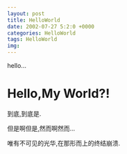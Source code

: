 ```yaml
---
layout: post
title: HelloWorld
date: 2002-07-27 5:2:0 +0000
categories: HelloWorld
tags: HelloWorld
img: 
---
```


hello...

# Hello,My World?!

到底,到底是.

但是啊但是,然而啊然而...

唯有不可见的光华,在那形而上的终结崩溃.
